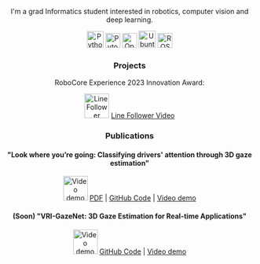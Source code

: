 <div style="text-align: center;">

<p>I'm a grad Informatics student interested in robotics, computer vision and deep learning.</p>

<div class="icon-container">
<a href="https://www.python.org/"><img class="icon_img" alt="Python" height="34px" src="https://img.icons8.com/color/240/000000/python.png"></a>
<a href="https://pytorch.org/"><img class="icon_img" alt="Pytorch" height="30px" src="https://raw.githubusercontent.com/pytorch/pytorch/main/docs/source/_static/img/pytorch-logo-dark.png"></a>
<a href="https://opencv.org/"><img class="icon_img" alt="OpenCV" width="30px" src="https://opencv.org/wp-content/uploads/2022/05/logo.png"></a>
<a href="https://ubuntu.com/"><img class="icon_img" alt="Ubuntu" height="35px" src="https://img.icons8.com/color/96/000000/ubuntu--v1.png"></a>
<a href="https://www.ros.org/"><img class="icon_img" alt="ROS" height="30px" src="https://upload.wikimedia.org/wikipedia/commons/thumb/b/bb/Ros_logo.svg/1280px-Ros_logo.svg.png"></a>
</div>

<h3>Projects</h3>
<p>RoboCore Experience 2023 Innovation Award:</p>

<a href="https://www.youtube.com/watch?v=ufpI7cly8JM"><img height="50px" src="https://img.youtube.com/vi/ufpI7cly8JM/0.jpg" alt="Line Follower Video"></a> <a href="https://www.youtube.com/watch?v=ufpI7cly8JM">Line Follower Video</a> 

<h3>Publications</h3>

<h4>"Look where you’re going: Classifying drivers' attention through 3D gaze estimation"</h4>
<a href="https://www.youtube.com/watch?v=_muyewFN-GU"><img height="50px" src="https://img.youtube.com/vi/_muyewFN-GU/0.jpg" alt="Video demo"></a> <a href="./Thesis_LWYG.pdf">PDF</a> | <a href="https://github.com/VRI-UFPR/LWYG-drivers-attention">GitHub Code</a> | <a href="https://www.youtube.com/watch?v=_muyewFN-GU">Video demo</a> 

<h4>(Soon) "VRI-GazeNet: 3D Gaze Estimation for Real-time Applications"</h4>
<a href="https://www.youtube.com/watch?v=s49nZorNE7A"><img height="50px" src="https://img.youtube.com/vi/s49nZorNE7A/0.jpg" alt="Video demo"></a> <a href="https://github.com/VRI-UFPR/GazeNet">GitHub Code</a> | <a href="https://www.youtube.com/watch?v=s49nZorNE7A">Video demo</a> 

</div>
